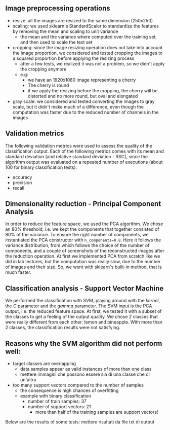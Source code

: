 ## Image preprocessing operations

- resize: all the images are resized to the same dimension (250x250)
- scaling: we used sklearn's StandardScaler to standardize the features by removing the mean and scaling to unit variance
  - the mean and the variance where computed over the training set, and then used to scale the test set
- cropping: since the image resizing operation does not take into account the image proportion, we considered and tested cropping the images to a squared proportion before applying the resizing process
  - after a few tests, we realized it was not a problem, so we didn't apply the cropping anymore
  - e.g: 
    - we have an 1920x1080 image representing a cherry
    - The cherry is round
    - if we apply the resizing before the cropping, the cherry will be distorted and no more round, but oval and elongated
- gray scale: we considered and tested converting the images to gray scale, but it didn't make much of a difference, even though the computation was faster due to the reduced number of channels in the images

## Validation metrics
The following validation metrics were used to assess the quality of the classification output.
Each of the following metrics comes with its mean and standard deviation (and relative standard deviation - RSC), since the algorithm output was evaluated on a repeated number of executions (about 100 for binary classification tests). 

- accuracy
- precision
- recall

## Dimensionality reduction - Principal Component Analysis
In order to reduce the feature space, we used the PCA algorithm.
We chose an 80% threshold, i.e. we kept the components that together consisted of 80% of the variance. 
To ensure the right number of components, we instantiated the PCA constructor with `n_components=0.8`.
Here it follows the variance distribution, from which follows the choice of the number of components, and a couple of screenshots of the reconstructed images after the reduction operation.
At first we implemented PCA from scratch like we did in lab lectures, but the computation was really slow, due to the number of images and their size.
So, we went with sklearn's built-in method, that is much faster.

## Classification analysis - Support Vector Machine
We performed the classification with SVM, playing around with the *kernel*, the *C* parameter and the *gamma* parameter.
The SVM input is the PCA output, i.e. the reduced feature space. 
At first, we tested it with a subset of the classes to get a feeling of the output quality.
We chose 2 classes that were really different from each other: lemon and pineapple.
With more than 2 classes, the classification results were not satisfying.

## Reasons why the SVM algorithm did not perform well:

- target classes are overlapping
  - data samples appear as valid instances of more than one class
  - mettere immagini che possono essere sia di una classe che di un'altra
- too many support vectors compared to the number of samples
  - the consequence is high chances of overfitting
  - example with binary classification
    - number of train samples: 37
    - number of support vectors: 21
      - more than half of the training samples are support vectors!

Below are the results of some tests:
mettere risultati da file txt di output